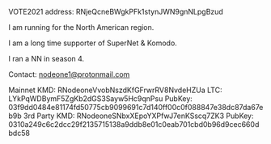 VOTE2021 address: RNjeQcneBWgkPFk1stynJWN9gnNLpgBzud

I am running for the North American region.

I am a long time supporter of SuperNet & Komodo.

I ran a NN in season 4.

Contact: nodeone1@protonmail.com

Mainnet
        KMD: RNodeoneVvobNszdKfGFrwrRV8NvdeHZUa
        LTC: LYkPqWDBymF5ZgKb2dGS3Sayw5Hc9qnPsu
        PubKey: 03f9dd0484e81174fd50775cb9099691c7d140ff00c0f088847e38dc87da67eb9b
3rd Party
        KMD: RNodeoneSNbxXEpoYXPfwJ7enKSscq7ZK3
        PubKey: 0310a249c6c2dcc29f2135715138a9ddb8e01c0eab701cbd0b96d9cec660dbdc58
